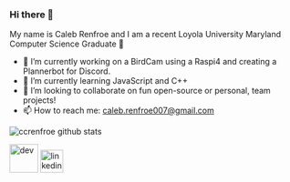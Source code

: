 <!--
**ccrenfroe/ccrenfroe** is a ✨ _special_ ✨ repository because its `README.md` (this file) appears on your GitHub profile.
-->

### Hi there 👋

My name is Caleb Renfroe and I am a recent Loyola University Maryland Computer Science Graduate 🎉

- 🔭 I’m currently working on a BirdCam using a Raspi4 and creating a Plannerbot for Discord.
- 🌱 I’m currently learning JavaScript and C++
- 👯 I’m looking to collaborate on fun open-source or personal, team projects!
- 📫 How to reach me: caleb.renfroe007@gmail.com

![ccrenfroe github stats](https://github-readme-stats.vercel.app/api?username=ccrenfroe&show_icons=true&hide_border=true)

[<img src='https://cdn.jsdelivr.net/npm/simple-icons@3.0.1/icons/dev-dot-to.svg' alt='dev' height='50'>](https://dev.to/ccrenfroe)
[<img src='https://cdn.jsdelivr.net/npm/simple-icons@3.0.1/icons/linkedin.svg' alt='linkedin' height='40'>](https://www.linkedin.com/in/caleb-renfroe-543863180/)  
